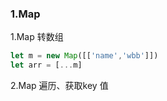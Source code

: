 ### 1.Map

1.Map 转数组

```javascript
let m = new Map([['name','wbb']])
let arr = [...m]
```

2.Map 遍历、获取key 值

